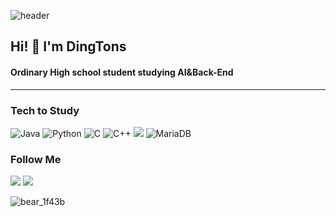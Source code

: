 ![header](https://capsule-render.vercel.app/api?type=waving&color=gradient&height=145&animation=fadeIn&section=footer&text=🧸🍯🧸DINGTONS&fontAlign=62)
## Hi! 👋 I'm DingTons
#### Ordinary High school student studying AI&Back-End
---------------------------------------------------------------------
### Tech to Study

![Java](https://img.shields.io/badge/-java-E34A86?style=flat-square&logo=java)
![Python](https://img.shields.io/badge/-Python-black?style=flat-square&logo=Python)
![C](https://img.shields.io/badge/-C-00599C?style=flat-square&logo=c)
![C++](https://img.shields.io/badge/-C++-00599C?style=flat-square&logo=c)
 <img src="https://img.shields.io/badge/Mysql-E6B91E?style=flat-square&logo=MySql&logoColor=white"/></a>
![MariaDB](https://img.shields.io/badge/MariaDB-black?style=flat-square&logo=mariadb)

### Follow Me
 <a href="mailto:gimyeongjun0226@gmail.com"><img src="https://img.shields.io/badge/Gmail-d14836?style=flat-square&logo=Gmail&logoColor=white&link=kyjstar0226@gmail.com"/></a>
  <a href="https://instagram.com/yeongjun0226?igshid=ZDdkNTZiNTM="><img src="https://img.shields.io/badge/Instagram-E4405F?style=flat-square&logo=Instagram&logoColor=white&link=https://instagram.com/yeongjun0226?igshid=ZDdkNTZiNTM="/></a>
 
![bear_1f43b](https://user-images.githubusercontent.com/122507184/220543875-857cbb3e-ea8e-4bab-82a8-0cc0f0fa7dc9.png)

